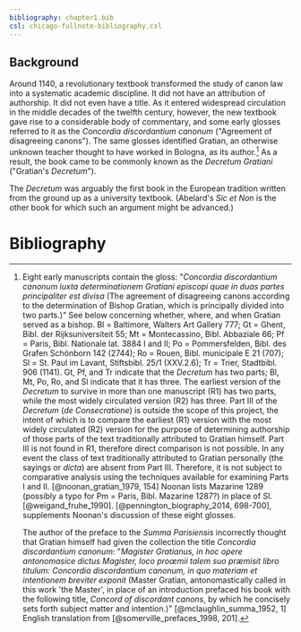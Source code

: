```yaml
---
bibliography: chapter1.bib
csl: chicago-fullnote-bibliography.csl
---
```

## Background

Around 1140, a revolutionary textbook transformed the study of canon
law into a systematic academic discipline. It did not have an
attribution of authorship. It did not even have a title. As it
entered widespread circulation in the middle decades of the twelfth
century, however, the new textbook gave rise to a considerable body
of commentary, and some early glosses referred to it as the _Concordia
discordantium canonum_ ("Agreement of disagreeing canons"). The
same glosses identified Gratian, an otherwise unknown teacher thought
to have worked in Bologna, as its author.[^1] As a result, the book
came to be commonly known as the _Decretum Gratiani_ ("Gratian's
_Decretum_").

The _Decretum_ was arguably the first book in the European tradition
written from the ground up as a university textbook. (Abelard's
_Sic et Non_ is the other book for which such an argument might be
advanced.)

[^1]: Eight early manuscripts contain the gloss: "_Concordia
    discordantium canonum iuxta determinationem Gratiani episcopi
    quae in duas partes principaliter est divisa_ (The agreement
    of disagreeing canons according to the determination of Bishop
    Gratian, which is principally divided into two parts.)" See
    below concerning whether, where, and when Gratian served as a
    bishop. Bl = Baltimore, Walters Art Gallery 777; Gt = Ghent,
    Bibl. der Rijksuniversiteit 55; Mt = Montecassino, Bibl. Abbaziale
    66; Pf = Paris, Bibl. Nationale lat. 3884 I and II; Po =
    Pommersfelden, Bibl. des Grafen Schönborn 142 (2744); Ro =
    Rouen, Bibl. municipale E 21 (707); Sl = St. Paul im Lavant,
    Stiftsbibl. 25/1 (XXV.2.6); Tr = Trier, Stadtbibl. 906 (1141).
    Gt, Pf, and Tr indicate that the _Decretum_ has two parts; Bl,
    Mt, Po, Ro, and Sl indicate that it has three. The earliest
    version of the _Decretum_ to survive in more than one manuscript
    (R1) has two parts, while the most widely circulated version
    (R2) has three. Part III of the _Decretum_ (_de Consecratione_)
    is outside the scope of this project, the intent of which is
    to compare the earliest (R1) version with the most widely
    circulated (R2) version for the purpose of determining authorship
    of those parts of the text traditionally attributed to Gratian
    himself. Part III is not found in R1, therefore direct comparison
    is not possible. In any event the class of text traditionally
    attributed to Gratian personally (the sayings or _dicta_) are
    absent from Part III. Therefore, it is not subject to comparative
    analysis using the techniques available for examining Parts I
    and II. [@noonan_gratian_1979, 154] Noonan lists Mazarine 1289
    (possibly a typo for Pm = Paris, Bibl. Mazarine 1287?) in place
    of Sl. [@weigand_fruhe_1990]. [@pennington_biography_2014,
    698-700], supplements Noonan's discussion of these eight glosses.

    The author of the preface to the _Summa Parisiensis_ incorrectly
    thought that Gratian himself had given the collection the title
    _Concordia discordantium canonum_: "_Magister Gratianus, in hoc
    opere antonomasice dictus Magister, loco proœmii talem suo
    præmisit libro titulum: Concordia discordantium canonum, in quo
    materiam et intentionem breviter exponit_ (Master Gratian,
    antonomastically called in this work 'the Master', in place of
    an introduction prefaced his book with the following title,
    _Concord of discordant canons_, by which he concisely sets forth
    subject matter and intention.)" [@mclaughlin_summa_1952, 1]
    English translation from [@somerville_prefaces_1998, 201].

# Bibliography
